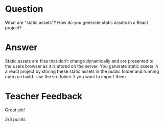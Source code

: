 # Question

What are "static assets"? How do you generate static assets in a React project?

# Answer
Static assets are files that don't change dynamically and are presented to the users browser as it is stored on the server. You generate static assets in a react project by storing these static assets in the public folder and running npm run build. Use the src folder if you want to import them.
# Teacher Feedback

Great job!

3/3 points